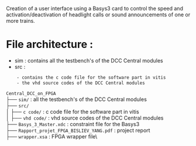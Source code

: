 Creation of a user interface using a Basys3 card to control the speed and activation/deactivation of headlight calls or sound
announcements of one or more trains. 

# File architecture :

* sim : contains all the testbench's of the DCC Central modules
* src  :
```txt
    - contains the c code file for the software part in vitis
    - the vhd source codes of the DCC Central modules
```

``Central_DCC_on_FPGA ``\
├── ``sim/`` : all the testbench's of the DCC Central modules\
├── ``src/``\
│   ├── ``c code/`` : c code file for the software part in vitis\
│   ├── ``vhd code/`` : vhd source codes of the DCC Central modules\
├── ``Basys_3_Master.xdc`` : constraint file for the Basys3\
├── ``Rapport_projet_FPGA_BISLIEV_YANG.pdf`` : project report\
├── ``wrapper.xsa`` : FPGA wrapper file\
